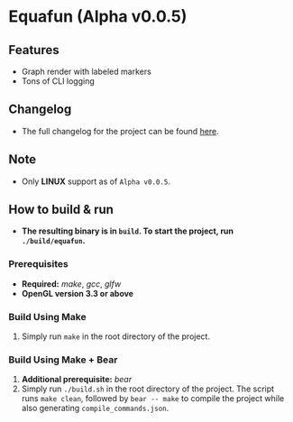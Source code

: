 # Equafun (Alpha v0.0.5)

## Features
- Graph render with labeled markers
- Tons of CLI logging

## Changelog
- The full changelog for the project can be found [here](docs/changelog.md).

## Note
- Only **LINUX** support as of `Alpha v0.0.5`.

## How to build & run

- **The resulting binary is in `build`. To start the project, run `./build/equafun`.**

### Prerequisites
- **Required:** *make*, *gcc*, *glfw*
- **OpenGL version 3.3 or above**

### Build Using Make
1. Simply run `make` in the root directory of the project.

### Build Using Make + Bear
1. **Additional prerequisite:** *bear*
2. Simply run `./build.sh` in the root directory of the project. The script runs `make clean`, followed by `bear -- make` to compile the project while also generating `compile_commands.json`.